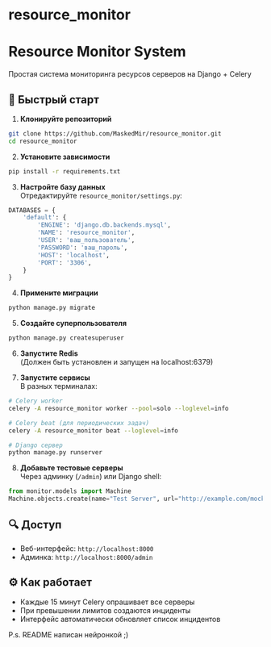 # resource_monitor

# Resource Monitor System

Простая система мониторинга ресурсов серверов на Django + Celery

## 🚀 Быстрый старт

1. **Клонируйте репозиторий**
```bash
git clone https://github.com/MaskedMir/resource_monitor.git
cd resource_monitor
```

2. **Установите зависимости**
```bash
pip install -r requirements.txt
```

3. **Настройте базу данных**  
Отредактируйте `resource_monitor/settings.py`:
```python
DATABASES = {
    'default': {
        'ENGINE': 'django.db.backends.mysql',
        'NAME': 'resource_monitor',
        'USER': 'ваш_пользователь',
        'PASSWORD': 'ваш_пароль',
        'HOST': 'localhost',
        'PORT': '3306',
    }
}
```

4. **Примените миграции**
```bash
python manage.py migrate
```

5. **Создайте суперпользователя**
```bash
python manage.py createsuperuser
```

6. **Запустите Redis**  
(Должен быть установлен и запущен на localhost:6379)

7. **Запустите сервисы**  
В разных терминалах:
```bash
# Celery worker
celery -A resource_monitor worker --pool=solo --loglevel=info

# Celery beat (для периодических задач)
celery -A resource_monitor beat --loglevel=info

# Django сервер
python manage.py runserver
```

8. **Добавьте тестовые серверы**  
Через админку (`/admin`) или Django shell:
```python
from monitor.models import Machine
Machine.objects.create(name="Test Server", url="http://example.com/mock-endpoint")
```

## 🔍 Доступ
- Веб-интерфейс: `http://localhost:8000`
- Админка: `http://localhost:8000/admin`

## ⚙️ Как работает
- Каждые 15 минут Celery опрашивает все серверы
- При превышении лимитов создаются инциденты
- Интерфейс автоматически обновляет список инцидентов


P.s. README написан нейронкой ;)
